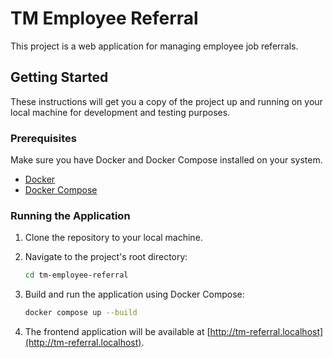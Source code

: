 # TM Employee Referral

This project is a web application for managing employee job referrals.

## Getting Started

These instructions will get you a copy of the project up and running on your local machine for development and testing purposes.

### Prerequisites

Make sure you have Docker and Docker Compose installed on your system.

- [Docker](https://docs.docker.com/get-docker/)
- [Docker Compose](https://docs.docker.com/compose/install/)

### Running the Application

1.  Clone the repository to your local machine.

2.  Navigate to the project's root directory:

    ```bash
    cd tm-employee-referral
    ```

3.  Build and run the application using Docker Compose:

    ```bash
    docker compose up --build
    ```

4.  The frontend application will be available at [http://tm-referral.localhost](http://tm-referral.localhost).
